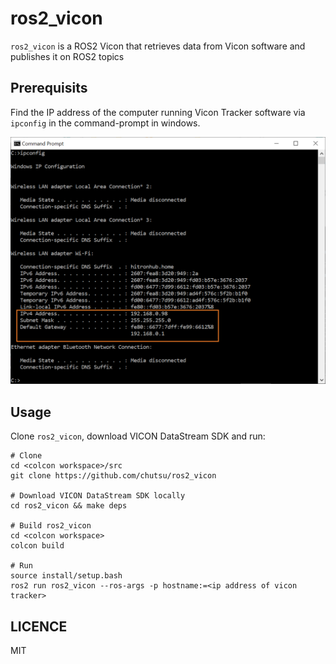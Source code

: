 # ros2_vicon

`ros2_vicon` is a ROS2 Vicon that retrieves data from Vicon software and
publishes it on ROS2 topics


## Prerequisits

Find the IP address of the computer running Vicon Tracker software via `ipconfig` in the
command-prompt in windows. 

<p align="center">
<img src="./ipconfig.png" alt="ipconfig example" width="800"/>
</p>

## Usage

Clone `ros2_vicon`, download VICON DataStream SDK and run:

```
# Clone
cd <colcon workspace>/src
git clone https://github.com/chutsu/ros2_vicon

# Download VICON DataStream SDK locally
cd ros2_vicon && make deps

# Build ros2_vicon
cd <colcon workspace>
colcon build

# Run
source install/setup.bash
ros2 run ros2_vicon --ros-args -p hostname:=<ip address of vicon tracker>
```

## LICENCE

MIT
